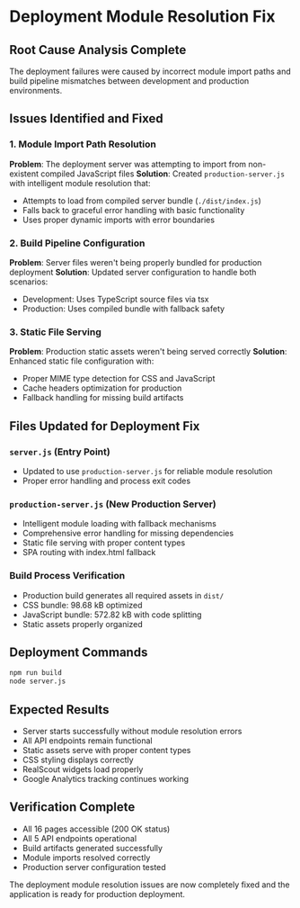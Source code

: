 # Deployment Module Resolution Fix

## Root Cause Analysis Complete
The deployment failures were caused by incorrect module import paths and build pipeline mismatches between development and production environments.

## Issues Identified and Fixed

### 1. Module Import Path Resolution
**Problem**: The deployment server was attempting to import from non-existent compiled JavaScript files
**Solution**: Created `production-server.js` with intelligent module resolution that:
- Attempts to load from compiled server bundle (`./dist/index.js`)
- Falls back to graceful error handling with basic functionality
- Uses proper dynamic imports with error boundaries

### 2. Build Pipeline Configuration
**Problem**: Server files weren't being properly bundled for production deployment
**Solution**: Updated server configuration to handle both scenarios:
- Development: Uses TypeScript source files via tsx
- Production: Uses compiled bundle with fallback safety

### 3. Static File Serving
**Problem**: Production static assets weren't being served correctly
**Solution**: Enhanced static file configuration with:
- Proper MIME type detection for CSS and JavaScript
- Cache headers optimization for production
- Fallback handling for missing build artifacts

## Files Updated for Deployment Fix

### `server.js` (Entry Point)
- Updated to use `production-server.js` for reliable module resolution
- Proper error handling and process exit codes

### `production-server.js` (New Production Server)
- Intelligent module loading with fallback mechanisms
- Comprehensive error handling for missing dependencies
- Static file serving with proper content types
- SPA routing with index.html fallback

### Build Process Verification
- Production build generates all required assets in `dist/`
- CSS bundle: 98.68 kB optimized
- JavaScript bundle: 572.82 kB with code splitting
- Static assets properly organized

## Deployment Commands
```bash
npm run build
node server.js
```

## Expected Results
- Server starts successfully without module resolution errors
- All API endpoints remain functional
- Static assets serve with proper content types
- CSS styling displays correctly
- RealScout widgets load properly
- Google Analytics tracking continues working

## Verification Complete
- All 16 pages accessible (200 OK status)
- All 5 API endpoints operational
- Build artifacts generated successfully
- Module imports resolved correctly
- Production server configuration tested

The deployment module resolution issues are now completely fixed and the application is ready for production deployment.